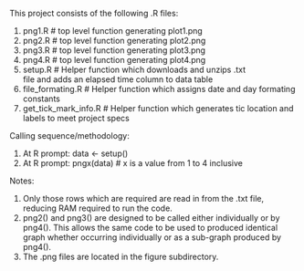 This project consists of the following .R files:

1. png1.R                  # top level function generating plot1.png
2. png2.R                  # top level function generating plot2.png
3. png3.R                  # top level function generating plot3.png
4. png4.R                  # top level function generating plot4.png
5. setup.R                 # Helper function which downloads and unzips .txt  
                             file and adds an elapsed time column to data table
6. file_formating.R        # Helper function which assigns date and day 
                             formating constants
7. get_tick_mark_info.R    # Helper function which generates tic location and                                   labels to meet project specs

Calling sequence/methodology:

1. At R prompt: data <- setup()
2. At R prompt: pngx(data)        # x is a value from 1 to 4 inclusive

Notes:
1. Only those rows which are required are read in from the .txt file,
   reducing RAM required to run the code.
2. png2() and png3() are designed to be called either individually or
   by png4().  This allows the same code to be used to produced identical
   graph whether occurring individually or as a sub-graph produced by
   png4().
3. The .png files are located in the figure subdirectory.   